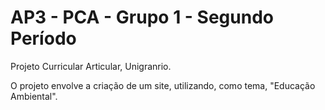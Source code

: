 # AP3 - PCA - Grupo 1 - Segundo Período
Projeto Curricular Articular, Unigranrio.

O projeto envolve a criação de um site, utilizando, como tema, "Educação Ambiental".

